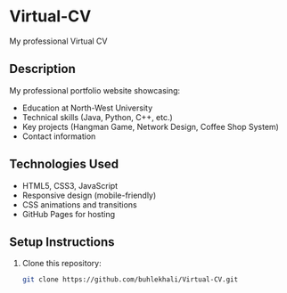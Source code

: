 # Virtual-CV
My professional Virtual CV

## Description
My professional portfolio website showcasing:
- Education at North-West University
- Technical skills (Java, Python, C++, etc.)
- Key projects (Hangman Game, Network Design, Coffee Shop System)
- Contact information

## Technologies Used
- HTML5, CSS3, JavaScript
- Responsive design (mobile-friendly)
- CSS animations and transitions
- GitHub Pages for hosting

## Setup Instructions
1. Clone this repository:
   ```bash
   git clone https://github.com/buhlekhali/Virtual-CV.git
